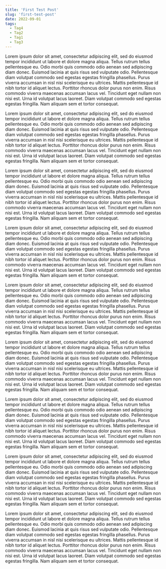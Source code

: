 ```yaml
---
title: 'First Test Post'
slug: 'first-test-post'
date: 2022-09-01
tags:
  - Tag4
  - Tag2
  - Tag1
  - Tag3
---
```


Lorem ipsum dolor sit amet, consectetur adipiscing elit, sed do eiusmod tempor incididunt ut labore et dolore magna aliqua. Tellus rutrum tellus pellentesque eu. Odio morbi quis commodo odio aenean sed adipiscing diam donec. Euismod lacinia at quis risus sed vulputate odio. Pellentesque diam volutpat commodo sed egestas egestas fringilla phasellus. Purus viverra accumsan in nisl nisi scelerisque eu ultrices. Mattis pellentesque id nibh tortor id aliquet lectus. Porttitor rhoncus dolor purus non enim. Risus commodo viverra maecenas accumsan lacus vel. Tincidunt eget nullam non nisi est. Urna id volutpat lacus laoreet. Diam volutpat commodo sed egestas egestas fringilla. Nam aliquam sem et tortor consequat.

Lorem ipsum dolor sit amet, consectetur adipiscing elit, sed do eiusmod tempor incididunt ut labore et dolore magna aliqua. Tellus rutrum tellus pellentesque eu. Odio morbi quis commodo odio aenean sed adipiscing diam donec. Euismod lacinia at quis risus sed vulputate odio. Pellentesque diam volutpat commodo sed egestas egestas fringilla phasellus. Purus viverra accumsan in nisl nisi scelerisque eu ultrices. Mattis pellentesque id nibh tortor id aliquet lectus. Porttitor rhoncus dolor purus non enim. Risus commodo viverra maecenas accumsan lacus vel. Tincidunt eget nullam non nisi est. Urna id volutpat lacus laoreet. Diam volutpat commodo sed egestas egestas fringilla. Nam aliquam sem et tortor consequat.

Lorem ipsum dolor sit amet, consectetur adipiscing elit, sed do eiusmod tempor incididunt ut labore et dolore magna aliqua. Tellus rutrum tellus pellentesque eu. Odio morbi quis commodo odio aenean sed adipiscing diam donec. Euismod lacinia at quis risus sed vulputate odio. Pellentesque diam volutpat commodo sed egestas egestas fringilla phasellus. Purus viverra accumsan in nisl nisi scelerisque eu ultrices. Mattis pellentesque id nibh tortor id aliquet lectus. Porttitor rhoncus dolor purus non enim. Risus commodo viverra maecenas accumsan lacus vel. Tincidunt eget nullam non nisi est. Urna id volutpat lacus laoreet. Diam volutpat commodo sed egestas egestas fringilla. Nam aliquam sem et tortor consequat.

Lorem ipsum dolor sit amet, consectetur adipiscing elit, sed do eiusmod tempor incididunt ut labore et dolore magna aliqua. Tellus rutrum tellus pellentesque eu. Odio morbi quis commodo odio aenean sed adipiscing diam donec. Euismod lacinia at quis risus sed vulputate odio. Pellentesque diam volutpat commodo sed egestas egestas fringilla phasellus. Purus viverra accumsan in nisl nisi scelerisque eu ultrices. Mattis pellentesque id nibh tortor id aliquet lectus. Porttitor rhoncus dolor purus non enim. Risus commodo viverra maecenas accumsan lacus vel. Tincidunt eget nullam non nisi est. Urna id volutpat lacus laoreet. Diam volutpat commodo sed egestas egestas fringilla. Nam aliquam sem et tortor consequat.

Lorem ipsum dolor sit amet, consectetur adipiscing elit, sed do eiusmod tempor incididunt ut labore et dolore magna aliqua. Tellus rutrum tellus pellentesque eu. Odio morbi quis commodo odio aenean sed adipiscing diam donec. Euismod lacinia at quis risus sed vulputate odio. Pellentesque diam volutpat commodo sed egestas egestas fringilla phasellus. Purus viverra accumsan in nisl nisi scelerisque eu ultrices. Mattis pellentesque id nibh tortor id aliquet lectus. Porttitor rhoncus dolor purus non enim. Risus commodo viverra maecenas accumsan lacus vel. Tincidunt eget nullam non nisi est. Urna id volutpat lacus laoreet. Diam volutpat commodo sed egestas egestas fringilla. Nam aliquam sem et tortor consequat.

Lorem ipsum dolor sit amet, consectetur adipiscing elit, sed do eiusmod tempor incididunt ut labore et dolore magna aliqua. Tellus rutrum tellus pellentesque eu. Odio morbi quis commodo odio aenean sed adipiscing diam donec. Euismod lacinia at quis risus sed vulputate odio. Pellentesque diam volutpat commodo sed egestas egestas fringilla phasellus. Purus viverra accumsan in nisl nisi scelerisque eu ultrices. Mattis pellentesque id nibh tortor id aliquet lectus. Porttitor rhoncus dolor purus non enim. Risus commodo viverra maecenas accumsan lacus vel. Tincidunt eget nullam non nisi est. Urna id volutpat lacus laoreet. Diam volutpat commodo sed egestas egestas fringilla. Nam aliquam sem et tortor consequat.

Lorem ipsum dolor sit amet, consectetur adipiscing elit, sed do eiusmod tempor incididunt ut labore et dolore magna aliqua. Tellus rutrum tellus pellentesque eu. Odio morbi quis commodo odio aenean sed adipiscing diam donec. Euismod lacinia at quis risus sed vulputate odio. Pellentesque diam volutpat commodo sed egestas egestas fringilla phasellus. Purus viverra accumsan in nisl nisi scelerisque eu ultrices. Mattis pellentesque id nibh tortor id aliquet lectus. Porttitor rhoncus dolor purus non enim. Risus commodo viverra maecenas accumsan lacus vel. Tincidunt eget nullam non nisi est. Urna id volutpat lacus laoreet. Diam volutpat commodo sed egestas egestas fringilla. Nam aliquam sem et tortor consequat.

Lorem ipsum dolor sit amet, consectetur adipiscing elit, sed do eiusmod tempor incididunt ut labore et dolore magna aliqua. Tellus rutrum tellus pellentesque eu. Odio morbi quis commodo odio aenean sed adipiscing diam donec. Euismod lacinia at quis risus sed vulputate odio. Pellentesque diam volutpat commodo sed egestas egestas fringilla phasellus. Purus viverra accumsan in nisl nisi scelerisque eu ultrices. Mattis pellentesque id nibh tortor id aliquet lectus. Porttitor rhoncus dolor purus non enim. Risus commodo viverra maecenas accumsan lacus vel. Tincidunt eget nullam non nisi est. Urna id volutpat lacus laoreet. Diam volutpat commodo sed egestas egestas fringilla. Nam aliquam sem et tortor consequat.

Lorem ipsum dolor sit amet, consectetur adipiscing elit, sed do eiusmod tempor incididunt ut labore et dolore magna aliqua. Tellus rutrum tellus pellentesque eu. Odio morbi quis commodo odio aenean sed adipiscing diam donec. Euismod lacinia at quis risus sed vulputate odio. Pellentesque diam volutpat commodo sed egestas egestas fringilla phasellus. Purus viverra accumsan in nisl nisi scelerisque eu ultrices. Mattis pellentesque id nibh tortor id aliquet lectus. Porttitor rhoncus dolor purus non enim. Risus commodo viverra maecenas accumsan lacus vel. Tincidunt eget nullam non nisi est. Urna id volutpat lacus laoreet. Diam volutpat commodo sed egestas egestas fringilla. Nam aliquam sem et tortor consequat.
